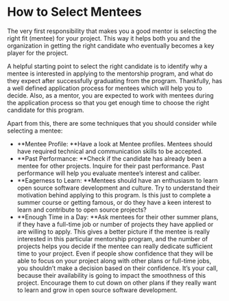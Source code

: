 # How to Select Mentees

The very first responsibility that makes you a good mentor is selecting the right fit (mentee) for your project. This way it helps both you and the organization in getting the right candidate who eventually becomes a key player for the project. 

A helpful starting point to select the right candidate is to identify why a mentee is interested in applying to the mentorship program, and what do they expect after successfully graduating from the program. Thankfully, has a well defined application process for mentees which will help you to decide. Also, as a mentor, you are expected to work with mentees during the application process so that  you get enough time to choose the right candidate for this program. 

Apart from this, there are some techniques that you should consider while selecting a mentee:

* **Mentee Profile: **Have a look at Mentee profiles. Mentees should have required technical and communication skills to be accepted.
* **Past Performance: **Check if the candidate has already been a mentee for other projects. Inquire for their past performance. Past performance will help you evaluate mentee’s interest and caliber.
* **Eagerness to Learn: **Mentees should have an enthusiasm to learn open source software development and culture. Try to understand their motivation behind applying to this program. Is this just to complete a summer course or getting famous, or do they have a keen interest to learn and contribute to open source projects?
* **Enough Time in a Day: **Ask mentees for their other summer plans, if they have a full-time job or number of projects they have applied or are willing to apply. This gives a better picture if the mentee is really interested in this particular mentorship program, and the number of projects helps you decide if the mentee can really dedicate sufficient time to your project. Even if people show confidence that they will be able to focus on your project along with other plans or full-time jobs, you shouldn’t make a decision based on their confidence. It’s your call, because their availability is going to impact the smoothness of this project. Encourage them to cut down on other plans if they really want to learn and grow in open source software development.
